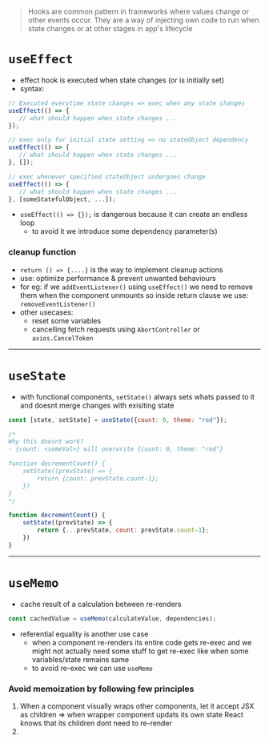 > Hooks are common pattern in frameworks where values change or other events occur. 
> They are a way of injecting own code to run when state changes or at other stages in app's lifecycle


# `useEffect`

- effect hook is executed when state changes (or is initially set)
- syntax: 

```js
// Executed everytime state changes => exec when any state changes
useEffect(() => {
   // what should happen when state changes ...
});

// exec only for initial state setting => no stateObject dependency
useEffect(() => {
   // what should happen when state changes ...
}, []);

// exec whenever specified stateObject undergoes change
useEffect(() => {
   // what should happen when state changes ...
}, [someStatefulObject, ...]);
```

- `useEffect(() => {});` is dangerous because it can create an endless loop
    - to avoid it we introduce some dependency parameter(s)

### cleanup function

- `return () => {....}` is the way to implement cleanup actions
- use: optimize performance & prevent unwanted behaviours
- for eg: if we `addEventListener()` using `useEffect()` we need to remove them when the component unmounts so inside return clause we use: `removeEventListener()`
- other usecases:
    - reset some variables
    - cancelling fetch requests using `AbortController` or `axios.CancelToken`

---

# `useState`

- with functional components, `setState()` always sets whats passed to it and doesnt merge changes with exisiting state 

```js
const [state, setState] = useState({count: 0, theme: "red"});

/*
Why this doesnt work?
- {count: <someVal>} will overwrite {count: 0, theme: "red"}

function decrementCount() {
    setState((prevState) => {
        return {count: prevState.count-1};
    })
}
*/

function decrementCount() {
    setState((prevState) => {
        return {...prevState, count: prevState.count-1};
    })
}
```

---

# `useMemo`

- cache result of a calculation between re-renders

```js
const cachedValue = useMemo(calculateValue, dependencies);
```

- referential equality is another use case
	- when a component re-renders its entire code gets re-exec and we might not actually need some stuff to get re-exec like when some variables/state remains same 
	- to avoid re-exec we can use `useMemo`

### Avoid memoization by following few principles

1. When a component visually wraps other components, let it accept JSX as children => when wrapper component updats its own state React knows that its children dont need to re-render
2. 